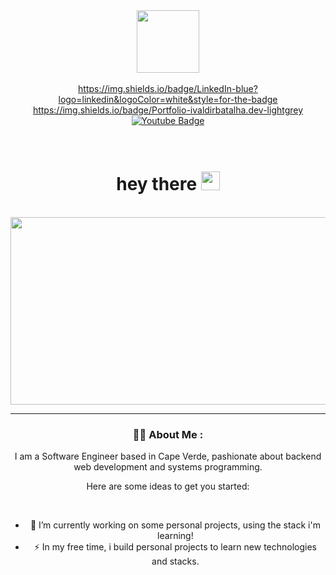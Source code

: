 <div id="header" align="center">
  <img src="https://media.giphy.com/media/M9gbBd9nbDrOTu1Mqx/giphy.gif" width="100"/>
</div>

</br>

<div id="badges" align="center">
  <a href="https://www.linkedin.com/in/ivaldir-batalha-a67952185/">
    https://img.shields.io/badge/LinkedIn-blue?logo=linkedin&logoColor=white&style=for-the-badge
  </a>
  </br>
  <a href="http://www.ivaldirbatalha.dev/">
    https://img.shields.io/badge/Portfolio-ivaldirbatalha.dev-lightgrey
  </a>
  </br>
  <a href="https://www.youtube.com/@ivaldirbatalha5436">
    <img src="https://img.shields.io/badge/YouTube-red?style=for-the-badge&logo=youtube&logoColor=white" alt="Youtube Badge"/>
  </a></br>
  <img src="https://komarev.com/ghpvc/?username=ivaldir301&style=flat-square&color=blue" alt=""/>
</div>

</br>

</br>

<div align="center">
   <h1>
    hey there
    <img src="https://media.giphy.com/media/hvRJCLFzcasrR4ia7z/giphy.gif" width="30px"/>
  </h1>

  </br>

  <div align="center">
    <img src="https://media.giphy.com/media/dWesBcTLavkZuG35MI/giphy.gif" width="600" height="300"/>

  ---

  ### :woman_technologist: About Me :

  I am a Software Engineer based in Cape Verde, pashionate about backend web development and systems programming. 

  Here are some ideas to get you started:

  </br>

  - :telescope: I’m currently working on some personal projects, using the stack i'm learning!</br>
  - :zap: In my free time, i build personal projects to learn new technologies and stacks.</br>
  </div>
  
